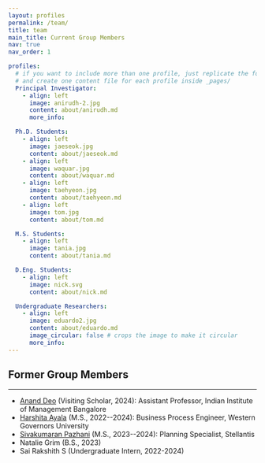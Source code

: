 ```yaml
---
layout: profiles
permalink: /team/
title: team
main_title: Current Group Members
nav: true
nav_order: 1

profiles:
  # if you want to include more than one profile, just replicate the following block
  # and create one content file for each profile inside _pages/
  Principal Investigator:
    - align: left
      image: anirudh-2.jpg
      content: about/anirudh.md
      more_info:

  Ph.D. Students:
    - align: left
      image: jaeseok.jpg
      content: about/jaeseok.md
    - align: left
      image: waquar.jpg
      content: about/waquar.md
    - align: left
      image: taehyeon.jpg
      content: about/taehyeon.md
    - align: left
      image: tom.jpg
      content: about/tom.md

  M.S. Students:
    - align: left
      image: tania.jpg
      content: about/tania.md

  D.Eng. Students:
    - align: left
      image: nick.svg
      content: about/nick.md

  Undergraduate Researchers:
    - align: left
      image: eduardo2.jpg
      content: about/eduardo.md
      image_circular: false # crops the image to make it circular
      more_info:
---
```


## Former Group Members

<hr>

- [Anand Deo](https://sites.google.com/view/anands-webpage/home) (Visiting Scholar, 2024): Assistant Professor, Indian Institute of Management Bangalore
- [Harshita Ayala](https://www.linkedin.com/in/harshita-ayala-1a8755170) (M.S., 2022--2024): Business Process Engineer, Western Governors University
- [Sivakumaran Pazhani](https://in.linkedin.com/in/sivakumaran-pazhani) (M.S., 2023--2024): Planning Specialist, Stellantis
- Natalie Grim (B.S., 2023)
- Sai Rakshith S (Undergraduate Intern, 2022-2024)
